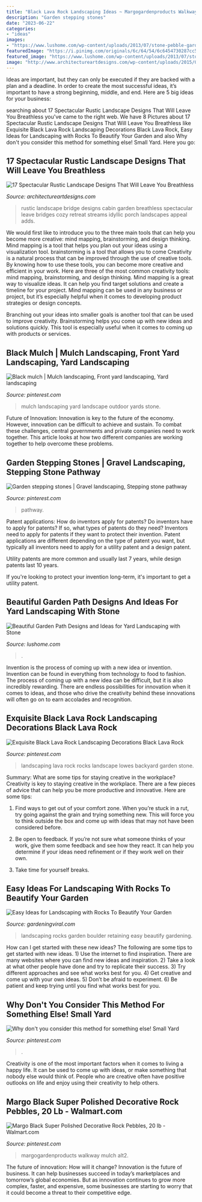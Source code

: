```yaml
---
title: "Black Lava Rock Landscaping Ideas ~ Margogardenproducts Walkway Mulch Alt2"
description: "Garden stepping stones"
date: "2023-06-22"
categories:
- "ideas"
images:
- "https://www.lushome.com/wp-content/uploads/2013/07/stone-pebble-garden-paths-landscaping-ideas-9.jpg"
featuredImage: "https://i.pinimg.com/originals/6c/64/54/6c6454730287cc5ac328ccb25d1a7a5a.jpg"
featured_image: "https://www.lushome.com/wp-content/uploads/2013/07/stone-pebble-garden-paths-landscaping-ideas-9.jpg"
image: "http://www.architectureartdesigns.com/wp-content/uploads/2015/08/17-Spectacular-Rustic-Landscape-Designs-That-Will-Leave-You-Breathless-8.jpg"
---
```



Ideas are important, but they can only be executed if they are backed with a plan and a deadline. In order to create the most successful ideas, it’s important to have a strong beginning, middle, and end. Here are 5 big ideas for your business: 

	

		
searching about 17 Spectacular Rustic Landscape Designs That Will Leave You Breathless you've came to the right web. We have 8 Pictures about 17 Spectacular Rustic Landscape Designs That Will Leave You Breathless like Exquisite Black Lava Rock Landscaping Decorations Black Lava Rock, Easy Ideas for Landscaping with Rocks To Beautify Your Garden and also Why don&#039;t you consider this method for something else! Small Yard. Here you go:
		
    
## 17 Spectacular Rustic Landscape Designs That Will Leave You Breathless

<img loading=lazy src="http://www.architectureartdesigns.com/wp-content/uploads/2015/08/17-Spectacular-Rustic-Landscape-Designs-That-Will-Leave-You-Breathless-8.jpg" onerror="this.onerror=null;this.src='https://tse2.mm.bing.net/th?id=OIP.xagaw01B40pY0k5ojQPI-gAAAA&amp;pid=15.1';" alt="17 Spectacular Rustic Landscape Designs That Will Leave You Breathless">

_Source: architectureartdesigns.com_

>rustic landscape bridge designs cabin garden breathless spectacular leave bridges cozy retreat streams idyllic porch landscapes appeal adds. 

	

We would first like to introduce you to the three main tools that can help you become more creative: mind mapping, brainstorming, and design thinking. Mind mapping is a tool that helps you plan out your ideas using a visualization tool. brainstorming is a tool that allows you to come
Creativity is a natural process that can be improved through the use of creative tools. By knowing how to use these tools, you can become more creative and efficient in your work. Here are three of the most common creativity tools: mind mapping, brainstorming, and design thinking.
Mind mapping is a great way to visualize ideas. It can help you find target solutions and create a timeline for your project. Mind mapping can be used in any business or project, but it’s especially helpful when it comes to developing product strategies or design concepts.

Branching out your ideas into smaller goals is another tool that can be used to improve creativity. Brainstorming helps you come up with new ideas and solutions quickly. This tool is especially useful when it comes to coming up with products or services.

    
## Black Mulch | Mulch Landscaping, Front Yard Landscaping, Yard Landscaping

<img loading=lazy src="https://i.pinimg.com/originals/6c/64/54/6c6454730287cc5ac328ccb25d1a7a5a.jpg" onerror="this.onerror=null;this.src='https://tse4.mm.bing.net/th?id=OIP.ha5efCr1ezJv4tA5za77LwHaJ4&amp;pid=15.1';" alt="Black mulch | Mulch landscaping, Front yard landscaping, Yard landscaping">

_Source: pinterest.com_

>mulch landscaping yard landscape outdoor yards stone. 

	

Future of Innovation:
Innovation is key to the future of the economy. However, innovation can be difficult to achieve and sustain. To combat these challenges, central governments and private companies need to work together. This article looks at how two different companies are working together to help overcome these problems.

    
## Garden Stepping Stones | Gravel Landscaping, Stepping Stone Pathway

<img loading=lazy src="https://i.pinimg.com/736x/01/a0/8b/01a08b2eda0981f7d7c85a982568fbe4--garden-stepping-stones-my-house.jpg" onerror="this.onerror=null;this.src='https://tse3.mm.bing.net/th?id=OIP.bplDrzXv_MVlpddoiJ7FdQHaJ3&amp;pid=15.1';" alt="Garden stepping stones | Gravel landscaping, Stepping stone pathway">

_Source: pinterest.com_

>pathway. 

	

Patent applications: How do inventors apply for patents?
Do inventors have to apply for patents? If so, what types of patents do they need?
Inventors need to apply for patents if they want to protect their invention. Patent applications are different depending on the type of patent you want, but typically all inventors need to apply for a utility patent and a design patent. 

 Utility patents are more common and usually last 7 years, while design patents last 10 years. 

If you're looking to protect your invention long-term, it's important to get a utility patent.

    
## Beautiful Garden Path Designs And Ideas For Yard Landscaping With Stone

<img loading=lazy src="https://www.lushome.com/wp-content/uploads/2013/07/stone-pebble-garden-paths-landscaping-ideas-9.jpg" onerror="this.onerror=null;this.src='https://tse4.mm.bing.net/th?id=OIP.Hl75oblxMtKv0JeYKpVbXQAAAA&amp;pid=15.1';" alt="Beautiful Garden Path Designs and Ideas for Yard Landscaping with Stone">

_Source: lushome.com_

>. 

	

Invention is the process of coming up with a new idea or invention. Invention can be found in everything from technology to food to fashion. The process of coming up with a new idea can be difficult, but it is also incredibly rewarding. There are endless possibilities for innovation when it comes to ideas, and those who drive the creativity behind these innovations will often go on to earn accolades and recognition.

    
## Exquisite Black Lava Rock Landscaping Decorations Black Lava Rock

<img loading=lazy src="https://i.pinimg.com/736x/0b/73/60/0b73609c996987815fec17bc8a6dddb8.jpg" onerror="this.onerror=null;this.src='https://tse3.mm.bing.net/th?id=OIP.ppjKpolWMb13nPbt4RHpyQHaHa&amp;pid=15.1';" alt="Exquisite Black Lava Rock Landscaping Decorations Black Lava Rock">

_Source: pinterest.com_

>landscaping lava rock rocks landscape lowes backyard garden stone. 

	

Summary: What are some tips for staying creative in the workplace?
Creativity is key to staying creative in the workplace. There are a few pieces of advice that can help you be more productive and innovative. Here are some tips:
1. Find ways to get out of your comfort zone. When you’re stuck in a rut, try going against the grain and trying something new. This will force you to think outside the box and come up with ideas that may not have been considered before.

2. Be open to feedback. If you’re not sure what someone thinks of your work, give them some feedback and see how they react. It can help you determine if your ideas need refinement or if they work well on their own.

3. Take time for yourself breaks.

    
## Easy Ideas For Landscaping With Rocks To Beautify Your Garden

<img loading=lazy src="http://gardeningviral.com/wp-content/uploads/2017/07/Boulder-Retaining-Wall-e1474911516390-1.jpg" onerror="this.onerror=null;this.src='https://tse4.mm.bing.net/th?id=OIP.gorrpH7Mzo-A2rdiM-2C9gHaFj&amp;pid=15.1';" alt="Easy Ideas for Landscaping with Rocks To Beautify Your Garden">

_Source: gardeningviral.com_

>landscaping rocks garden boulder retaining easy beautify gardening. 

	

How can I get started with these new ideas?
The following are some tips to get started with new ideas. 1) Use the internet to find inspiration. There are many websites where you can find new ideas and inspiration. 2) Take a look at what other people have done and try to replicate their success. 3) Try different approaches and see what works best for you. 4) Get creative and come up with your own ideas. 5) Don’t be afraid to experiment. 6) Be patient and keep trying until you find what works best for you.

    
## Why Don&#039;t You Consider This Method For Something Else! Small Yard

<img loading=lazy src="https://i.pinimg.com/736x/98/37/f3/9837f3788cd8e49433b24af6936de0fc.jpg" onerror="this.onerror=null;this.src='https://tse4.mm.bing.net/th?id=OIP.SN7a_W09zSwfOOUel8Pu7QHaJ3&amp;pid=15.1';" alt="Why don&#039;t you consider this method for something else! Small Yard">

_Source: pinterest.com_

>. 

	

Creativity is one of the most important factors when it comes to living a happy life. It can be used to come up with ideas, or make something that nobody else would think of. People who are creative often have positive outlooks on life and enjoy using their creativity to help others.

    
## Margo Black Super Polished Decorative Rock Pebbles, 20 Lb - Walmart.com

<img loading=lazy src="https://i.pinimg.com/736x/65/37/e5/6537e5a543815bf37df3ed651beed75f.jpg" onerror="this.onerror=null;this.src='https://tse4.mm.bing.net/th?id=OIP.O7sfb_P7ssmOfa7gmWtu9wHaHa&amp;pid=15.1';" alt="Margo Black Super Polished Decorative Rock Pebbles, 20 lb - Walmart.com">

_Source: pinterest.com_

>margogardenproducts walkway mulch alt2. 

	

The future of innovation: How will it change?
Innovation is the future of business. It can help businesses succeed in today’s marketplaces and tomorrow’s global economies. But as innovation continues to grow more complex, faster, and expensive, some businesses are starting to worry that it could become a threat to their competitive edge.

